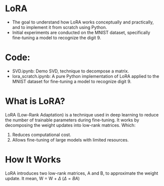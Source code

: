 # LoRA
- The goal to understand how LoRA works conceptually and practically, and to implement it from scratch using Python. 
- Initial experiments are conducted on the MNIST dataset, specifically fine-tuning a model to recognize the digit 9.

# Code:
- SVD.ipynb: Demo SVD, technique to decompose a matrix.
- lora_scratch.ipynb: A pure Python implementation of LoRA applied to the MNIST dataset for fine-tuning a model to recognize digit 9.

# What is LoRA?
LoRA (Low-Rank Adaptation) is a technique used in deep learning to reduce the number of trainable parameters during fine-tuning. It works by decomposing the weight updates into low-rank matrices. 
Which:
1. Reduces computational cost.
2. Allows fine-tuning of large models with limited resources.

# How It Works

LoRA introduces two low-rank matrices, A and B, to approximate the weight update.
It mean, W = W + $\Delta$ ($\Delta = BA$)
